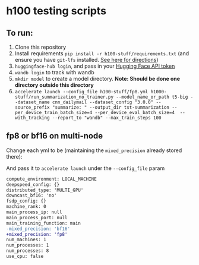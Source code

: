 # h100 testing scripts

## To run:

1. Clone this repository
2. Install requirements `pip install -r h100-stuff/requirements.txt` (and ensure you have `git-lfs` installed. [See here for directions](https://askubuntu.com/questions/799341/how-to-install-git-lfs-on-ubuntu-16-04))
3. `huggingface-hub login`, and pass in your [Hugging Face API token](http://hf.co/settings/token)
4. `wandb login` to track with wandb
5. `mkdir model` to create a model directory. **Note: Should be done one directory outside this directory**
6. `accelerate launch --config_file h100-stuff/fp8.yml h1000-stuff/run_summarization_no_trainer.py --model_name_or_path t5-big --dataset_name cnn_dailymail --dataset_config "3.0.0" --source_prefix "summarize: " --output_dir tst-summarization --per_device_train_batch_size=4 --per_device_eval_batch_size=4  --with_tracking --report_to "wandb" --max_train_steps 100`


## fp8 or bf16 on multi-node

Change each yml to be (maintaining the `mixed_precision` already stored there):

And pass it to `accelerate launch` under the `--config_file` param

```diff
compute_environment: LOCAL_MACHINE
deepspeed_config: {}
distributed_type: 'MULTI_GPU'
downcast_bf16: 'no'
fsdp_config: {}
machine_rank: 0
main_process_ip: null
main_process_port: null
main_training_function: main
-mixed_precision: 'bf16'
+mixed_precision: 'fp8'
num_machines: 1
num_processes: 1
num_processes: 8
use_cpu: false
```
